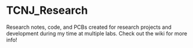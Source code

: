 # TCNJ_Research
Research notes, code, and PCBs created for research projects and development during my time at multiple labs. Check out the wiki for more info!

